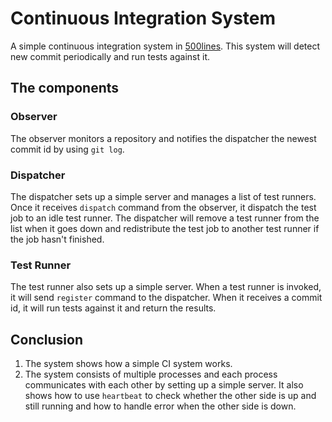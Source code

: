 # Continuous Integration System
A simple continuous integration system in [500lines](https://github.com/aosabook/500lines/tree/master/ci).
This system will detect new commit periodically and run tests against it.

## The components
### Observer
The observer monitors a repository and notifies the dispatcher the newest commit id by using `git log`.

### Dispatcher
The dispatcher sets up a simple server and manages a list of test runners. Once it receives `dispatch` command from the observer, it dispatch the test job to an idle test runner. The dispatcher will remove a test runner from the list when it goes down and redistribute the test job to another test runner if the job hasn't finished.

### Test Runner
The test runner also sets up a simple server. When a test runner is invoked, it will send `register` command to the dispatcher. When it receives a commit id, it will run tests against it and return the results.

## Conclusion
1. The system shows how a simple CI system works.
2. The system consists of multiple processes and each process communicates with each other by setting up a simple server. It also shows how to use `heartbeat` to check whether the other side is up and still running and how to handle error when the other side is down.
